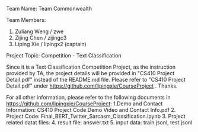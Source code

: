 Team Name: 
Team Commonwealth

Team Members: 
1.	Zuliang Weng / zwe
2.	Zijing Chen / zijingc3
3.	Liping Xie / lipingx2 (captain)

Project Topic:
Competition - Text Classification

Since it is a Text Classification Competition Project, as the instruction provided by TA, the project details will be provided in "CS410 Project Detail.pdf" instead of the README.md file. Please refer to "CS410 Project Detail.pdf" under https://github.com/lipingxie/CourseProject . Thanks.

For all other information, please refer to the following documents in https://github.com/lipingxie/CourseProject:
1.Demo and Contact Information: CS410 Project Code Demo Video and Contact Info.pdf
2. Project Code: Final_BERT_Twitter_Sarcasm_Classification.ipynb
3. Project related datat files:
4. result file: answer.txt
5. input data: train.jsonl, test.jsonl
